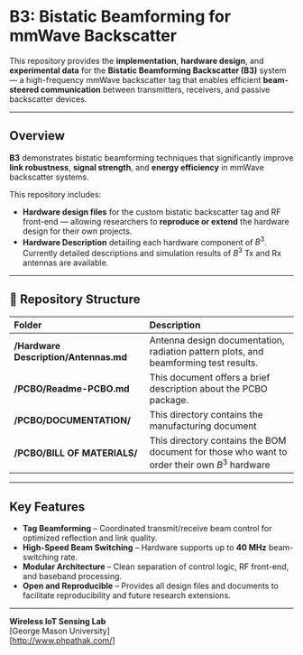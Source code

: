 #  B3: Bistatic Beamforming for mmWave Backscatter

This repository provides the **implementation**, **hardware design**, and **experimental data** for the **Bistatic Beamforming Backscatter (B3)** system — a high-frequency mmWave backscatter tag that enables efficient **beam-steered communication** between transmitters, receivers, and passive backscatter devices.

---

##  Overview

**B3** demonstrates bistatic beamforming techniques that significantly improve **link robustness**, **signal strength**, and **energy efficiency** in mmWave backscatter systems.

This repository includes:
- **Hardware design files** for the custom bistatic backscatter tag and RF front-end — allowing researchers to **reproduce or extend** the hardware design for their own projects.  
- **Hardware Description** detailing each hardware component of $B^3$. Currently detailed descriptions and simulation results of $B^3$ Tx and Rx antennas are available.

---

## 📁 Repository Structure

| Folder | Description |
|:--|:--|
| **/Hardware Description/Antennas.md** | Antenna design documentation, radiation pattern plots, and beamforming test results. |
| **/PCBO/Readme-PCBO.md** | This document offers a brief description about the PCBO package. |
| **/PCBO/DOCUMENTATION/** | This directory contains the manufacturing document |
| **/PCBO/BILL OF MATERIALS/** | This directory contains the BOM document for those who want to order their own $B^3$ hardware |

---

## Key Features

- **Tag Beamforming** – Coordinated transmit/receive beam control for optimized reflection and link quality.  
- **High-Speed Beam Switching** – Hardware supports up to **40 MHz** beam-switching rate.  
- **Modular Architecture** – Clean separation of control logic, RF front-end, and baseband processing.  
- **Open and Reproducible** – Provides all design files and documents to facilitate reproducibility and future research extensions.

---



**Wireless IoT Sensing Lab**  
[George Mason University]  
[http://www.phpathak.com/]
